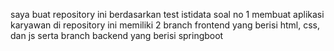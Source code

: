 saya buat repository ini berdasarkan test istidata soal no 1 membuat aplikasi karyawan di repository ini memiliki 2 branch frontend yang berisi html, css, dan js serta branch backend yang berisi springboot
